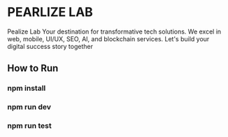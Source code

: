 # PEARLIZE LAB

Pealize Lab Your destination for transformative tech solutions. We excel in web, mobile, UI/UX, SEO, AI, and blockchain services. Let's build your digital success story together

## How to Run

### npm install
### npm run dev
### npm run test
